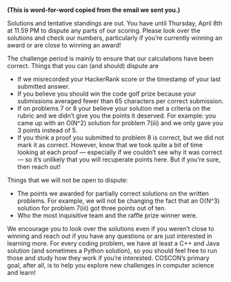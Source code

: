 **(This is word-for-word copied from the email we sent you.)**

Solutions and tentative standings are out. You have until Thursday, April 8th at 11.59 PM to dispute any parts of our scoring. Please look over the solutions and check our numbers, particularly if you’re currently winning an award or are close to winning an award! 

The challenge period is mainly to ensure that our calculations have been correct. Things that you can (and should) dispute are

- If we misrecorded your HackerRank score or the timestamp of your last submitted answer.
- If you believe you should win the code golf prize because your submissions averaged fewer than 65 characters per correct submission. 
- If on problems 7 or 8 your believe your solution met a criteria on the rubric and we didn’t give you the points it deserved. For example: you came up with an O(N^2) solution for problem 7(iii) and we only gave you 3 points instead of 5.
- If you think a proof you submitted to problem 8 is correct, but we did not mark it as correct. However, know that we took quite a bit of time looking at each proof — especially if we couldn’t see why it was correct — so it’s unlikely that you will recuperate points here. But if you’re sure, then reach out!

Things that we will not be open to dispute:

- The points we awarded for partially correct solutions on the written problems. For example, we will not be changing the fact that an O(N^3) solution for problem 7(iii) got three points out of ten.
- Who the most inquisitive team and the raffle prize winner were.

We encourage you to look over the solutions even if you weren’t close to winning and reach out if you have any questions or are just interested in learning more. For every coding problem, we have at least a C++ and Java solution (and sometimes a Python solution), so you should feel free to run those and study how they work if you’re interested. COSCON’s primary goal, after all, is to help you explore new challenges in computer science and learn!
